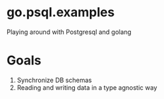 # go.psql.examples
Playing around with Postgresql and golang

# Goals

1. Synchronize DB schemas
2. Reading and writing data in a type agnostic way